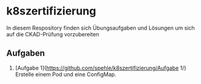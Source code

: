 # k8szertifizierung
In diesem Respository finden sich Übungsaufgaben und Lösungen um sich auf die CKAD-Prüfung vorzubereiten

## Aufgaben
1.  [Aufgabe 1](https://github.com/spehle/k8szertifizierung/Aufgabe 1/) Erstelle einem Pod und eine ConfigMap.